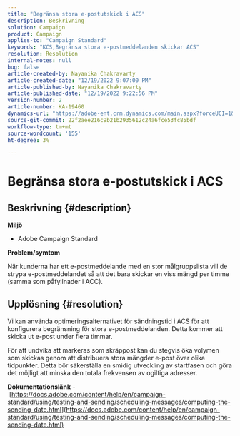 ```yaml
---
title: "Begränsa stora e-postutskick i ACS"
description: Beskrivning
solution: Campaign
product: Campaign
applies-to: "Campaign Standard"
keywords: "KCS,Begränsa stora e-postmeddelanden skickar ACS"
resolution: Resolution
internal-notes: null
bug: false
article-created-by: Nayanika Chakravarty
article-created-date: "12/19/2022 9:07:00 PM"
article-published-by: Nayanika Chakravarty
article-published-date: "12/19/2022 9:22:56 PM"
version-number: 2
article-number: KA-19460
dynamics-url: "https://adobe-ent.crm.dynamics.com/main.aspx?forceUCI=1&pagetype=entityrecord&etn=knowledgearticle&id=e754ef0c-e17f-ed11-81ac-6045bd006a22"
source-git-commit: 22f2aee216c9b21b2935612c24a6fce53fc85bdf
workflow-type: tm+mt
source-wordcount: '155'
ht-degree: 3%

---
```


# Begränsa stora e-postutskick i ACS

## Beskrivning {#description}


<b>Miljö</b>

- Adobe Campaign Standard

<b>Problem/symtom</b>

När kunderna har ett e-postmeddelande med en stor målgruppslista vill de strypa e-postmeddelandet så att det bara skickar en viss mängd per timme (samma som påfyllnader i ACC).


## Upplösning {#resolution}


Vi kan använda optimeringsalternativet för sändningstid i ACS för att konfigurera begränsning för stora e-postmeddelanden. Detta kommer att skicka ut e-post under flera timmar.

För att undvika att markeras som skräppost kan du stegvis öka volymen som skickas genom att distribuera stora mängder e-post över olika tidpunkter. Detta bör säkerställa en smidig utveckling av startfasen och göra det möjligt att minska den totala frekvensen av ogiltiga adresser.

<b>Dokumentationslänk</b> - [https://docs.adobe.com/content/help/en/campaign-standard/using/testing-and-sending/scheduling-messages/computing-the-sending-date.html](https://docs.adobe.com/content/help/en/campaign-standard/using/testing-and-sending/scheduling-messages/computing-the-sending-date.html)
